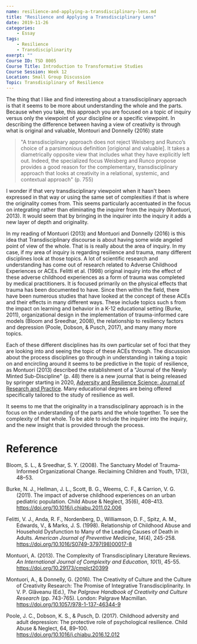 ```yaml
---
name: resilience-and-applying-a-transdisciplinary-lens.md
title: "Resilience and Applying a Transdisciplinary Lens"
date: 2019-11-26
categories:
    - Essay
tags:
    - Resilience
    - Transdisciplinarity
exerpt: ""
Course ID: TSD 8005  
Course Title: Introduction to Transformative Studies  
Course Session: Week 12  
Location: Small Group Discussion  
Topic: Transdisiplinary of Resilience  
---
```


The thing that I like and find interesting about a transdisciplinary approach is that it seems to be more about understanding the whole and the parts. Because when you take, this approach you are focused on a topic of inquiry versus only the viewpoint of your discipline or a specific viewpoint. In describing the difference between having a view of creativity is through what is original and valuable, Montouri and Donnelly (2016) state

> "A transdisciplinary approach does not reject Weisberg and Runco’s choice of a parsimonious definition [origional and valuable]. It takes a diametrically opposite view that includes what they have explicitly left out. Indeed, the specialized focus Weisberg and Runco propose provides a good reason for the complementary, transdisciplinary approach that looks at creativity in a relational, systemic, and contextual approach" (p. 755)

I wonder if that very transdisciplinary viewpoint when it hasn't been expressed in that way or using the same set of complexities if that is where the originality comes from. This seems particularly accentuated in the focus on integrating rather than eliminating the inquirer from the inquiry (Montuori, 2013). It would seem that by bringing in the inquirer into the inquiry it adds a new layer of depth and originality. 

In my reading of Montuori (2013) and Montuori and Donnelly (2016) is this idea that Transdisciplinary discourse is about having some wide angeled point of view of the whole. That is is really about the area of inquiry. In my case, if my area of inquiry is regarding resilience and trauma, many different disciplines look at those topics. A lot of scientific research and understanding has come out of research related to Adverse Childhood Experiences or ACEs.  Felitti et al. (1998) original inquiry into the effect of these adverse childhood experiences as a form of trauma was completed by medical practitioners. It is focused primarily on the physical effects that trauma has been documented to have. Since then within the field, there have been numerous studies that have looked at the concept of these ACEs and their effects in many different ways. These include topics such s from the impact on learning and behavior in a K-12 educational setting (Burke, 2011), organizational design in the implementation of trauma-informed care models (Bloom and Sreedhar, 2008), the relationship to resiliency factors and depression (Poole, Dobson, & Pusch, 2017), and many many more topics.

Each of these different disciplines has its own particular set of foci that they are looking into and seeing the topic of these ACEs through. The discussion about the process disciplines go through in understanding in taking a topic on and encircling around it seems to be predictive in the topic of resilience, as Montuori (2013) described the establishment of a "Journal of the Newly Minted Sub-Discipline" (p. 48) there is a new journal that is being released by springer starting in 2020, [Adversity and Resilience Science: Journal of Research and Practice](https://www.springer.com/psychology/child+&+school+psychology/journal/42844). Many educational degrees are being offered specifically tailored to the study of resilience as well.

It seems to me that the originality in a transdisciplinary approach is in the focus on the understanding of the parts and the whole together. To see the complexity of that whole. To be able to include the inquirer into the inquiry, and the new insight that is provided through the process.


# Reference

<div style="margin: 0 0 0 2em; text-indent: -2em;" markdown="1">

Bloom, S. L., & Sreedhar, S. Y. (2008). The Sanctuary Model of Trauma-Informed Organizational Change. Reclaiming Children and Youth, 17(3), 48–53. 

Burke, N. J., Hellman, J. L., Scott, B. G., Weems, C. F., & Carrion, V. G. (2011). The impact of adverse childhood experiences on an urban pediatric population. Child Abuse & Neglect, 35(6), 408–413. https://doi.org/10.1016/j.chiabu.2011.02.006 

Felitti, V. J., Anda, R. F., Nordenberg, D., Williamson, D. F., Spitz, A. M., Edwards, V., & Marks, J. S. (1998). Relationship of Childhood Abuse and Household Dysfunction to Many of the Leading Causes of Death in Adults. _American Journal of Preventive Medicine_, _14_(4), 245-258. https://doi.org/10.1016/S0749-3797(98)00017-8

Montuori, A. (2013). The Complexity of Transdisciplinary Literature Reviews. _An International Journal of Complexity and Education_, _10_(1), 45-55. https://doi.org/10.29173/cmplct20399

Montuori, A., & Donnelly, G. (2016). The Creativity of Culture and the Culture of Creativity Research: The Promise of Integrative Transdisciplinarity. In V. P. Glăveanu (Ed.), _The Palgrave Handbook of Creativity and Culture Research_ (pp. 743-765). London: Palgrave Macmillan. https://doi.org/10.1057/978-1-137-46344-9

Poole, J. C., Dobson, K. S., & Pusch, D. (2017). Childhood adversity and adult depression: The protective role of psychological resilience. Child Abuse & Neglect, 64, 89–100. https://doi.org/10.1016/j.chiabu.2016.12.012 

</div>